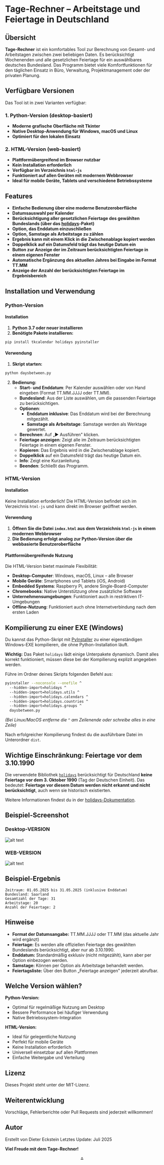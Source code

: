 # Tage-Rechner – Arbeitstage und Feiertage in Deutschland

## Übersicht

**Tage-Rechner** ist ein komfortables Tool zur Berechnung von Gesamt- und Arbeitstagen zwischen zwei beliebigen Daten. Es berücksichtigt Wochenenden und alle gesetzlichen Feiertage für ein auswählbares deutsches Bundesland. Das Programm bietet viele Komfortfunktionen für den täglichen Einsatz in Büro, Verwaltung, Projektmanagement oder der privaten Planung.

## Verfügbare Versionen

Das Tool ist in zwei Varianten verfügbar:

### 1. Python-Version (desktop-basiert)
- **Moderne grafische Oberfläche mit Tkinter**
- **Native Desktop-Anwendung für Windows, macOS und Linux**
- **Optimiert für den lokalen Einsatz**

### 2. HTML-Version (web-basiert)
- **Plattformübergreifend im Browser nutzbar**
- **Kein Installation erforderlich**
- **Verfügbar im Verzeichnis `html-js`**
- **Funktioniert auf allen Geräten mit modernem Webbrowser**
- **Ideal für mobile Geräte, Tablets und verschiedene Betriebssysteme**

## Features

- **Einfache Bedienung über eine moderne Benutzeroberfläche**
- **Datumsauswahl per Kalender**
- **Berücksichtigung aller gesetzlichen Feiertage des gewählten Bundeslands (über das [holidays](https://pypi.org/project/holidays/)-Paket)**
- **Option, das Enddatum einzuschließen**
- **Option, Samstage als Arbeitstage zu zählen**
- **Ergebnis kann mit einem Klick in die Zwischenablage kopiert werden**
- **Doppelklick auf ein Datumsfeld trägt das heutige Datum ein**
- **Button zur Anzeige der im Zeitraum berücksichtigten Feiertage in einem eigenen Fenster**
- **Automatische Ergänzung des aktuellen Jahres bei Eingabe im Format TT.MM**
- **Anzeige der Anzahl der berücksichtigten Feiertage im Ergebnisbereich**

## Installation und Verwendung

### Python-Version

#### Installation

1. **Python 3.7 oder neuer installieren**
2. **Benötigte Pakete installieren:**

```bash
pip install tkcalendar holidays pyinstaller
```

#### Verwendung

1. **Skript starten:**

```bash
python daysbetween.py
```

2. **Bedienung:**
    - **Start- und Enddatum**: Per Kalender auswählen oder von Hand eingeben (Format TT.MM.JJJJ oder TT.MM).
    - **Bundesland**: Aus der Liste auswählen, um die passenden Feiertage zu berücksichtigen.
    - **Optionen**:
        - **Enddatum inklusive**: Das Enddatum wird bei der Berechnung mitgezählt.
        - **Samstage als Arbeitstage**: Samstage werden als Werktage gewertet.
    - **Berechnen**: Auf „▶️ Ausführen" klicken.
    - **Feiertage anzeigen**: Zeigt alle im Zeitraum berücksichtigten Feiertage in einem eigenen Fenster.
    - **Kopieren**: Das Ergebnis wird in die Zwischenablage kopiert.
    - **Doppelklick** auf ein Datumsfeld trägt das heutige Datum ein.
    - **Info**: Zeigt eine Kurzanleitung.
    - **Beenden**: Schließt das Programm.

### HTML-Version

#### Installation

Keine Installation erforderlich! Die HTML-Version befindet sich im Verzeichnis `html-js` und kann direkt im Browser geöffnet werden.

#### Verwendung

1. **Öffnen Sie die Datei `index.html` aus dem Verzeichnis `html-js` in einem modernen Webbrowser**
2. **Die Bedienung erfolgt analog zur Python-Version über die webbasierte Benutzeroberfläche**

#### Plattformübergreifende Nutzung

Die HTML-Version bietet maximale Flexibilität:

- **Desktop-Computer**: Windows, macOS, Linux – alle Browser
- **Mobile Geräte**: Smartphones und Tablets (iOS, Android)
- **Embedded Systems**: Raspberry Pi, andere Single-Board-Computer
- **Chromebooks**: Native Unterstützung ohne zusätzliche Software
- **Unternehmensumgebungen**: Funktioniert auch in restriktiven IT-Umgebungen
- **Offline-Nutzung**: Funktioniert auch ohne Internetverbindung nach dem ersten Laden

## Kompilierung zu einer EXE (Windows)

Du kannst das Python-Skript mit [PyInstaller](https://www.pyinstaller.org/) zu einer eigenständigen Windows-EXE kompilieren, die ohne Python-Installation läuft.

**Wichtig:**
Das Paket `holidays` lädt einige Unterpakete dynamisch. Damit alles korrekt funktioniert, müssen diese bei der Kompilierung explizit angegeben werden.

Führe im Ordner deines Skripts folgenden Befehl aus:

```bash
pyinstaller --noconsole --onefile ^
  --hidden-import=holidays ^
  --hidden-import=holidays.utils ^
  --hidden-import=holidays.calendars ^
  --hidden-import=holidays.countries ^
  --hidden-import=holidays.groups ^
  daysbetween.py
```

*(Bei Linux/MacOS entferne die `^` am Zeilenende oder schreibe alles in eine Zeile)*

Nach erfolgreicher Kompilierung findest du die ausführbare Datei im Unterordner `dist`.

## Wichtige Einschränkung: Feiertage vor dem 3.10.1990

Die verwendete Bibliothek [`holidays`](https://pypi.org/project/holidays/) berücksichtigt für Deutschland **keine Feiertage vor dem 3. Oktober 1990** (Tag der Deutschen Einheit).
Das bedeutet:
**Feiertage vor diesem Datum werden nicht erkannt und nicht berücksichtigt**, auch wenn sie historisch existierten.

Weitere Informationen findest du in der [holidays-Dokumentation](https://github.com/dr-prodigy/python-holidays/blob/master/holidays/countries/germany.py).

## Beispiel-Screenshot
### Desktop-VERSION
![alt text](screenshot/Screenshot.png)
### WEB-VERSION
![alt text](screenshot/Screenshot-html.jpeg)

## Beispiel-Ergebnis

```
Zeitraum: 01.05.2025 bis 31.05.2025 (inklusive Enddatum)
Bundesland: Saarland
Gesamtzahl der Tage: 31
Arbeitstage: 20
Anzahl der Feiertage: 2
```

## Hinweise

- **Format der Datumsangabe:** TT.MM.JJJJ oder TT.MM (das aktuelle Jahr wird ergänzt)
- **Feiertage:** Es werden alle offiziellen Feiertage des gewählten Bundeslands berücksichtigt, aber nur ab 3.10.1990.
- **Enddatum:** Standardmäßig exklusiv (nicht mitgezählt), kann aber per Option einbezogen werden.
- **Samstage:** Können per Option als Arbeitstage behandelt werden.
- **Feiertagsliste:** Über den Button „Feiertage anzeigen" jederzeit abrufbar.

## Welche Version wählen?

**Python-Version:**
- Optimal für regelmäßige Nutzung am Desktop
- Bessere Performance bei häufiger Verwendung
- Native Betriebssystem-Integration

**HTML-Version:**
- Ideal für gelegentliche Nutzung
- Perfekt für mobile Geräte
- Keine Installation erforderlich
- Universell einsetzbar auf allen Plattformen
- Einfache Weitergabe und Verteilung

## Lizenz

Dieses Projekt steht unter der MIT-Lizenz.

## Weiterentwicklung

Vorschläge, Fehlerberichte oder Pull Requests sind jederzeit willkommen!

## Autor

Erstellt von Dieter Eckstein
Letztes Update: Juli 2025

**Viel Freude mit dem Tage-Rechner!**

<div style="text-align: center">⁂</div>

[^1]: daysbetween.py